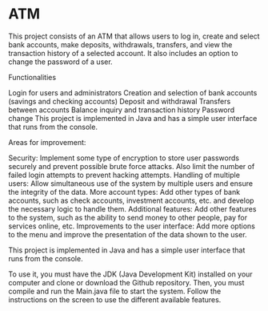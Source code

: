 # ATM
This project consists of an ATM that allows users to log in, create and select bank accounts, make deposits, withdrawals, transfers, and view the transaction history of a selected account. It also includes an option to change the password of a user.

Functionalities

Login for users and administrators
Creation and selection of bank accounts (savings and checking accounts)
Deposit and withdrawal
Transfers between accounts
Balance inquiry and transaction history
Password change
This project is implemented in Java and has a simple user interface that runs from the console.

Areas for improvement:


Security: Implement some type of encryption to store user passwords securely and prevent possible brute force attacks. Also limit the number of failed login attempts to prevent hacking attempts.
Handling of multiple users: Allow simultaneous use of the system by multiple users and ensure the integrity of the data.
More account types: Add other types of bank accounts, such as check accounts, investment accounts, etc. and develop the necessary logic to handle them.
Additional features: Add other features to the system, such as the ability to send money to other people, pay for services online, etc.
Improvements to the user interface: Add more options to the menu and improve the presentation of the data shown to the user.

This project is implemented in Java and has a simple user interface that runs from the console.

To use it, you must have the JDK (Java Development Kit) installed on your computer and clone or download the Github repository. Then, you must compile and run the Main.java file to start the system. Follow the instructions on the screen to use the different available features.
